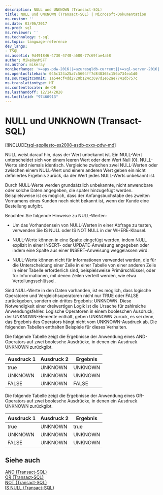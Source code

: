 ```yaml
---
description: NULL und UNKNOWN (Transact-SQL)
title: NULL und UNKNOWN (Transact-SQL) | Microsoft-Dokumentation
ms.custom: ''
ms.date: 03/06/2017
ms.prod: sql
ms.reviewer: ''
ms.technology: t-sql
ms.topic: language-reference
dev_langs:
- TSQL
ms.assetid: 9d491846-4730-4740-a680-77c69fae4a58
author: MikeRayMSFT
ms.author: mikeray
monikerRange: '>=aps-pdw-2016||=azuresqldb-current||>=sql-server-2016||>=sql-server-linux-2017||=azuresqldb-mi-current'
ms.openlocfilehash: 045c124a25a7c5604ff7d848365c156b734ea1d0
ms.sourcegitcommit: 1a544cf4dd2720b124c3697d1e62ae7741db757c
ms.translationtype: HT
ms.contentlocale: de-DE
ms.lasthandoff: 12/14/2020
ms.locfileid: "97460913"
---
```

# <a name="null-and-unknown-transact-sql"></a>NULL und UNKNOWN (Transact-SQL)
[!INCLUDE[tsql-appliesto-ss2008-asdb-xxxx-pdw-md](../../includes/tsql-appliesto-ss2008-asdb-xxxx-pdw-md.md)]

  NULL weist darauf hin, dass der Wert unbekannt ist. Ein NULL-Wert unterscheidet sich von einem leeren Wert oder dem Wert Null (0). NULL-Werte sind niemals identisch. Vergleiche zwischen zwei NULL-Werten oder zwischen einem NULL-Wert und einem anderen Wert geben ein nicht definiertes Ergebnis zurück, da der Wert jedes NULL-Werts unbekannt ist.  
  
 Durch NULL-Werte werden grundsätzlich unbekannte, nicht anwendbare oder solche Daten angegeben, die später hinzugefügt werden. Beispielsweise ist es möglich, dass der Anfangsbuchstabe des zweiten Vornamens eines Kunden noch nicht bekannt ist, wenn der Kunde eine Bestellung aufgibt.  
  
 Beachten Sie folgende Hinweise zu NULL-Werten:  
  
-   Um das Vorhandensein von NULL-Werten in einer Abfrage zu testen, verwenden Sie IS NULL oder IS NOT NULL in der WHERE-Klausel.  
  
-   NULL-Werte können in eine Spalte eingefügt werden, indem NULL explizit in einer INSERT- oder UPDATE-Anweisung angegeben oder indem eine Spalte aus einer INSERT-Anweisung weggelassen wird.  
  
-   NULL-Werte können nicht für Informationen verwendet werden, die für die Unterscheidung einer Zeile in einer Tabelle von einer anderen Zeile in einer Tabelle erforderlich sind, beispielsweise Primärschlüssel, oder für Informationen, mit denen Zeilen verteilt werden, wie etwa Verteilungsschlüssel.  
  
 Sind NULL-Werte in den Daten vorhanden, ist es möglich, dass logische Operatoren und Vergleichsoperatoren nicht nur TRUE oder FALSE zurückgeben, sondern ein drittes Ergebnis: UNKNOWN. Diese Notwendigkeit einer dreiwertigen Logik ist die Ursache für zahlreiche Anwendungsfehler. Logische Operatoren in einem booleschen Ausdruck, der UNKNOWN-Elemente enthält, geben UNKNOWN zurück, es sei denn, das Ergebnis des Operators hängt nicht vom UNKNOWN-Ausdruck ab. Die folgenden Tabellen enthalten Beispiele für dieses Verhalten.  
  
 Die folgende Tabelle zeigt die Ergebnisse der Anwendung eines AND-Operators auf zwei boolesche Ausdrücke, in denen ein Ausdruck UNKNOWN zurückgibt.  
  
|Ausdruck 1|Ausdruck 2|Ergebnis|  
|---------------|---------------|------------|  
|true|UNKNOWN|UNKNOWN|  
|UNKNOWN|UNKNOWN|UNKNOWN|  
|FALSE|UNKNOWN|FALSE|  
  
 Die folgende Tabelle zeigt die Ergebnisse der Anwendung eines OR-Operators auf zwei boolesche Ausdrücke, in denen ein Ausdruck UNKNOWN zurückgibt.  
  
|Ausdruck 1|Ausdruck 2|Ergebnis|  
|---------------|---------------|------------|  
|true|UNKNOWN|true|  
|UNKNOWN|UNKNOWN|UNKNOWN|  
|FALSE|UNKNOWN|UNKNOWN|  
  
## <a name="see-also"></a>Siehe auch  
 [AND &#40;Transact-SQL&#41;](../../t-sql/language-elements/and-transact-sql.md)   
 [OR &#40;Transact-SQL&#41;](../../t-sql/language-elements/or-transact-sql.md)   
 [NOT &#40;Transact-SQL&#41;](../../t-sql/language-elements/not-transact-sql.md)   
 [IS NULL &#40;Transact-SQL&#41;](../../t-sql/queries/is-null-transact-sql.md)  
  
  
